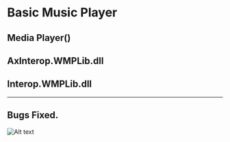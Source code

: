 # Basic Music Player

Media Player()
-----------

AxInterop.WMPLib.dll
-
Interop.WMPLib.dll
-

-----------
Bugs Fixed.
--------------------------
![Alt text](https://github.com/melihcan1376/MusicPlayer/blob/main/music.png?raw=true "Music Player")


